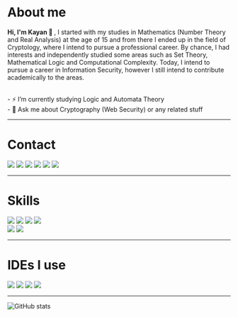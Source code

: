 <h1>About me</h1>
<div>
<p><strong>Hi, I'm Kayan 👋 </strong>, I started with my studies in Mathematics (Number Theory and Real Analysis) at the age of 15 and from there I ended up in the field of Cryptology, where I intend to pursue a professional career. By chance, I had interests and independently studied some areas such as Set Theory, Mathematical Logic and Computational Complexity. Today, I intend to pursue a career in Information Security, however I still intend to contribute academically to the areas.</p><br>
- ⚡ I’m currently studying Logic and Automata Theory <br>
- 💬 Ask me about Cryptography (Web Security) or any related stuff<br>
 
</div>

---

<h1>Contact</h1>
<div>
 <a href="https://www.instagram.com/kayantchian"><img src="https://img.shields.io/badge/Instagram-E4405F?style=for-the-badge&logo=instagram&logoColor=white" /></a>
 <a href="kayantchian@protonmail.com"><img src="https://img.shields.io/badge/ProtonMail-8B89CC?style=for-the-badge&logo=protonmail&logoColor=white" /></a>
 <a href="https://www.youtube.com/c/kayann"><img src="https://img.shields.io/badge/YouTube-FF0000?style=for-the-badge&logo=youtube&logoColor=white" /></a>
 <a href="https://facebook.com/kayantchian"><img src="https://img.shields.io/badge/Facebook-1877F2?style=for-the-badge&logo=facebook&logoColor=white" /></a>
 <a href="discordapp.com/users/391385020381528065"><img src="https://img.shields.io/badge/Discord-5865F2?style=for-the-badge&logo=discord&logoColor=white" /></a>
 <a href="https://math.stackexchange.com/users/712437/kayan-tchian"><img src="https://img.shields.io/badge/StackExchange-%23ffffff.svg?&style=for-the-badge&logo=StackExchange&logoColor=white" /></a>
 
</div>

---

<h1>Skills</h1>
<div>
<img src="https://img.shields.io/badge/Python-FFD43B?style=for-the-badge&logo=python&logoColor=blue"/>
<img src="https://img.shields.io/badge/C%2B%2B-00599C?style=for-the-badge&logo=c%2B%2B&logoColor=white"/>
<img src="https://img.shields.io/badge/java-%23ED8B00.svg?style=for-the-badge&logo=java&logoColor=white"/>
<img src="https://img.shields.io/badge/latex-%23008080.svg?style=for-the-badge&logo=latex&logoColor=white"/>
 <br>
<img src="https://img.shields.io/badge/mysql-%2300f.svg?style=for-the-badge&logo=mysql&logoColor=white"/>
<img src="https://img.shields.io/badge/Kali_Linux-557C94?style=for-the-badge&logo=kali-linux&logoColor=white"/>
</div>

---

<h1>IDEs I use</h1>
<div>
<img src="https://img.shields.io/badge/Eclipse-2C2255?style=for-the-badge&logo=eclipse&logoColor=white"/>
<img src="https://img.shields.io/badge/PyCharm-000000.svg?&style=for-the-badge&logo=PyCharm&logoColor=white"/>
<img src="https://img.shields.io/badge/VSCode-0078D4?style=for-the-badge&logo=visual%20studio%20code&logoColor=white"/>
<img src="https://img.shields.io/badge/Arduino_IDE-00979D?style=for-the-badge&logo=arduino&logoColor=white"/>
</div>

---

![GitHub stats](https://github-readme-stats.vercel.app/api?username=anuraghazra&show_icons=true&theme=tokyonight)
